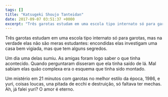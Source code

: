 ```yaml
---
tags: []
title: "Katsugeki Shoujo Tanteidan"
date: 2017-09-07 03:51:37 +0000
excerpt: "Três garotas estudam em uma escola tipo internato só para garotas, mas na verdade elas não são meras estudantes: encondidas elas investigam..."
---
```


Três garotas estudam em uma escola tipo internato só para garotas, mas na verdade elas não são meras estudantes: encondidas elas investigam uma casa bem vigiada, mas que tem alguns segredos.

Um dia uma delas sumiu. As amigas foram logo saber o que tinha acontecido. Quando perguntaram disseram que ela tinha saído de lá. Mal sabiam elas quão complexa era o esquema que tinha sido montado.

Um mistério em 21 minutos com garotas no melhor estilo da época, 1986, e yuri, coisas loucas, una pitada de ecchi e destruição, só faltava ter mechas. Ah, já falei yuri? O amor é eterno.